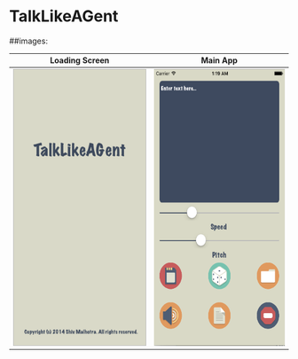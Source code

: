 # TalkLikeAGent

##images:

Loading Screen             |  Main App
:-------------------------:|:-------------------------:
<img src="https://github.com/shivmalhotra/talklikeagent/blob/master/loadingscreen.png" width="275" height="500" /> | <img src="https://github.com/shivmalhotra/talklikeagent/blob/master/app.png" width="275" height="500" />
